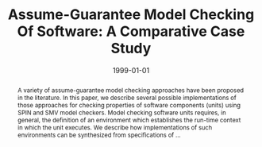 ---
title: "Assume-Guarantee Model Checking Of Software: A Comparative Case Study"
abstract: "A variety of assume-guarantee model checking approaches have been proposed in the literature. In this paper, we describe several possible implementations of those approaches for checking properties of software components (units) using SPIN and SMV model checkers. Model checking software units requires, in general, the definition of an environment which establishes the run-time context in which the unit executes. We describe how implementations of such environments can be synthesized from specifications of …"
date: 1999-01-01
venue: "Theoretical and Practical Aspects of SPIN Model Checking, 5th and 6th International SPIN Workshops, Trento, Italy, July 5, 1999, Toulouse, France, September 21 and 24 1999, Proceedings"
paperurl: https://link.springer.com/chapter/10.1007/3-540-48234-2_14
authors: "Corina S. Pasareanu, Matthew B. Dwyer and Michael Huth"
awards: ""
---